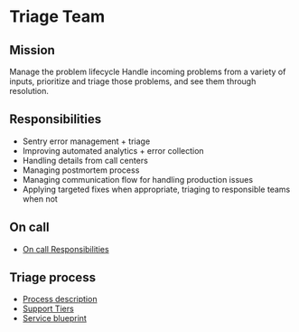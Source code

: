 # Triage Team

## Mission
Manage the problem lifecycle
Handle incoming problems from a variety of inputs, prioritize and triage those problems, and see them through resolution.

## Responsibilities

* Sentry error management + triage
* Improving automated analytics + error collection
* Handling details from call centers
* Managing postmortem process
* Managing communication flow for handling production issues
* Applying targeted fixes when appropriate, triaging to responsible teams when not

## On call
- [On call Responsibilities](OnCall.md)
## Triage process
- [Process description](Process.md)
- [Support Tiers](SupportTiers.md)
- [Service blueprint](https://miro.com/app/board/o9J_kxLjIq0=/)
